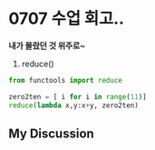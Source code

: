 # 0707 수업 회고..

**내가 몰랐던 것 위주로~**

1. reduce()
```python
from functools import reduce

zero2ten = [ i for i in range(11)]
reduce(lambda x,y:x+y, zero2ten)
```


## My Discussion
